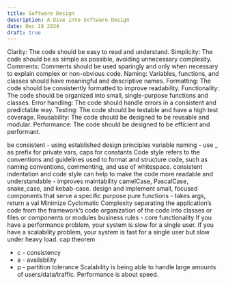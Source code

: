 ```yaml
---
title: Software Design
description: A Dive into Software Design
date: Dec 18 2024
draft: true
---
```

Clarity: The code should be easy to read and understand.
Simplicity: The code should be as simple as possible, avoiding unnecessary complexity.
Comments: Comments should be used sparingly and only when necessary to explain complex or non-obvious code.
Naming: Variables, functions, and classes should have meaningful and descriptive names.
Formatting: The code should be consistently formatted to improve readability.
Functionality: The code should be organized into small, single-purpose functions and classes.
Error handling: The code should handle errors in a consistent and predictable way.
Testing: The code should be testable and have a high test coverage.
Reusability: The code should be designed to be reusable and modular.
Performance: The code should be designed to be efficient and performant.

be consistent - using established design principles
variable naming - use _ as prefix for private vars, caps for constants
Code style refers to the conventions and guidelines used to format and structure code, such as naming conventions, commenting, and use of whitespace.
consistent indentation and code style can help to make the code more readable and understandable - improves maintability
camelCase, PascalCase, snake_case, and kebab-case.
design and implement small, focused components that serve a specific purpose
pure functions - takes args, return a val
Minimize Cyclomatic Complexity
 separating the application’s code from the framework’s code
 organization of the code into classes or files or components or modules
 business rules - core functionality
 If you have a performance problem, your system is slow for a single user.
If you have a scalability problem, your system is fast for a single user but slow under heavy load.
cap theorem
- c - consistency
- a - availability
- p - partition tolerance
Scalability is being able to handle large amounts of users/data/traffic. Performance is about speed.
